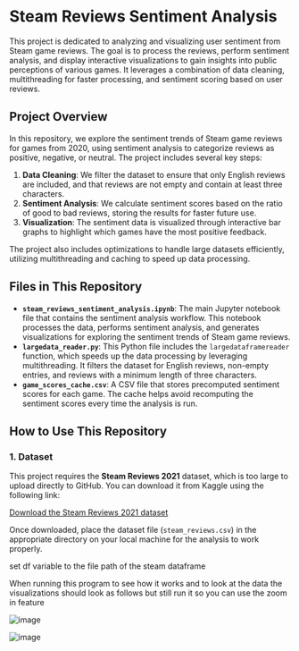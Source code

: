 # Steam Reviews Sentiment Analysis

This project is dedicated to analyzing and visualizing user sentiment from Steam game reviews. The goal is to process the reviews, perform sentiment analysis, and display interactive visualizations to gain insights into public perceptions of various games. It leverages a combination of data cleaning, multithreading for faster processing, and sentiment scoring based on user reviews.

## Project Overview

In this repository, we explore the sentiment trends of Steam game reviews for games from 2020, using sentiment analysis to categorize reviews as positive, negative, or neutral. The project includes several key steps:

1. **Data Cleaning**: We filter the dataset to ensure that only English reviews are included, and that reviews are not empty and contain at least three characters.
2. **Sentiment Analysis**: We calculate sentiment scores based on the ratio of good to bad reviews, storing the results for faster future use.
3. **Visualization**: The sentiment data is visualized through interactive bar graphs to highlight which games have the most positive feedback.

The project also includes optimizations to handle large datasets efficiently, utilizing multithreading and caching to speed up data processing.

## Files in This Repository

- **`steam_reviews_sentiment_analysis.ipynb`**: The main Jupyter notebook file that contains the sentiment analysis workflow. This notebook processes the data, performs sentiment analysis, and generates visualizations for exploring the sentiment trends of Steam game reviews.
- **`largedata_reader.py`**: This Python file includes the `largedataframereader` function, which speeds up the data processing by leveraging multithreading. It filters the dataset for English reviews, non-empty entries, and reviews with a minimum length of three characters.
- **`game_scores_cache.csv`**: A CSV file that stores precomputed sentiment scores for each game. The cache helps avoid recomputing the sentiment scores every time the analysis is run.

## How to Use This Repository

### 1. **Dataset**
This project requires the **Steam Reviews 2021** dataset, which is too large to upload directly to GitHub. You can download it from Kaggle using the following link:

[Download the Steam Reviews 2021 dataset](https://www.kaggle.com/datasets/najzeko/steam-reviews-2021)

Once downloaded, place the dataset file (`steam_reviews.csv`) in the appropriate directory on your local machine for the analysis to work properly.

set df variable to the file path of the steam dataframe 






When running this program to see how it works and to look at the data the visualizations should look as follows 
but still run it so you can use the zoom in feature 

![image](https://github.com/user-attachments/assets/acc0415f-f530-4c3a-ac1d-8ea71f557195)


![image](https://github.com/user-attachments/assets/72e90717-75d5-4fe7-876e-1688f87fa05b)



